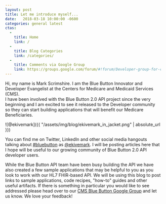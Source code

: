 ```yaml
---
layout: post
title: Let me introduce myself... 
date:   2018-03-18 10:00:00 -0600
categories: general latest
ctas:
  - 
    title: Home
    link: /
  - 
    title: Blog Categories
    link: /categories/
  -
    title: Comments via Google Group
    link: https://groups.google.com/forum/#!forum/Developer-group-for-cms-blue-button-api
---
```



Hi, my name is Mark Scrimshire. I am the Blue Button Innovator and Developer Evangelist at the Centers for Medicare and Medicaid Services (CMS).  
I have been involved with the Blue Button 2.0 API project since the very beginning and I am excited to see it released to the 
Developer community so they can start building applications that will benefit our Medicare Beneficiaries. 

![@ekivemark]({{ "/assets/img/blog/ekivemark_in_jacket.png" | absolute_url }})

You can find me on Twitter, LinkedIn and other social media hangouts talking about [#bluebutton](https://twitter.com/#bluebutton) as [@ekivemark](https://twitter.com/ekivemark). 
I will be posting articles here that I hope will be useful to our growing community of Blue Button 2.0 API developer users.

While the Blue Button API team have been busy building the API we have also created a few sample applications that may be helpful 
to you as you look to work with our HL7 FHIR-based API. 
We will be using this blog to post links to sample applications, code recipes, "how-to" guides and other useful artifacts. 
If there is something in particular you would like to see addressed please head over to our 
[CMS Blue Button Google Group](https://groups.google.com/forum/#!forum/Developer-group-for-cms-blue-button-api) and let us know. 
We love your feedback!

